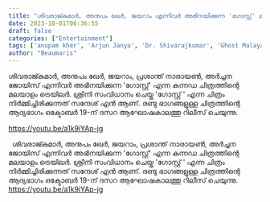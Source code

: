 ```yaml
---
title: "ശിവരാജ്കുമാർ, അനുപം ഖേർ, ജയറാം എന്നിവർ അഭിനയിക്കുന്ന 'ഗോസ്റ്റ്' മലയാളം ട്രെയ്‌ലർ"
date: 2023-10-01T06:36:55
draft: false
categories: ["Entertainment"]
tags: ['anupam kher', 'Arjun Janya', 'Dr. Shivarajkumar', 'Ghost Malayalam Trailer', 'Jayaram', 'Sandesh N', 'Srini']
author: "Beaumaris"
---
```


ശിവരാജ്കുമാർ, അനുപം ഖേർ, ജയറാം, പ്രശാന്ത് നാരായൺ, അർച്ചന ജോയിസ് എന്നിവർ അഭിനയിക്കുന്ന 'ഗോസ്റ്റ്' എന്ന കന്നഡ ചിത്രത്തിന്റെ മലയാളം ട്രെയിലർ. ശ്രീനി സംവിധാനം ചെയ്ത 'ഗോസ്റ്റ് ' എന്ന ചിത്രം നിർമ്മിച്ചിരിക്കുന്നത് സന്ദേശ് എൻ ആണ്. രണ്ടു ഭാഗങ്ങളുള്ള ചിത്രത്തിന്റെ ആദ്യഭാഗം ഒക്ടോബർ 19-ന് ദസറ ആഘോഷകാലത്തു റിലീസ് ചെയുന്നു.

https://youtu.be/a1k9iYAp-jg

&nbsp;
ശിവരാജ്കുമാർ, അനുപം ഖേർ, ജയറാം, പ്രശാന്ത് നാരായൺ, അർച്ചന ജോയിസ് എന്നിവർ അഭിനയിക്കുന്ന 'ഗോസ്റ്റ്' എന്ന കന്നഡ ചിത്രത്തിന്റെ മലയാളം ട്രെയിലർ. ശ്രീനി സംവിധാനം ചെയ്ത 'ഗോസ്റ്റ് ' എന്ന ചിത്രം നിർമ്മിച്ചിരിക്കുന്നത് സന്ദേശ് എൻ ആണ്. രണ്ടു ഭാഗങ്ങളുള്ള ചിത്രത്തിന്റെ ആദ്യഭാഗം ഒക്ടോബർ 19-ന് ദസറ ആഘോഷകാലത്തു റിലീസ് ചെയുന്നു. https://youtu.be/a1k9iYAp-jg 
